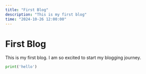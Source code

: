 ```yaml
---
title: "First Blog"
description: "This is my first blog"
time: "2024-10-26 12:00:00"
---
```


# First Blog

This is my first blog. I am so excited to start my blogging journey.

```python
print('hello')
```
